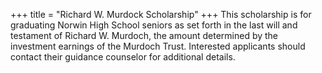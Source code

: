 +++
title = "Richard W. Murdock Scholarship"
+++
This scholarship is for graduating Norwin High School seniors as set forth in the last will and testament of Richard W. Murdoch, the amount determined by the investment earnings of the Murdoch Trust.  Interested applicants should contact their guidance counselor for additional details.
